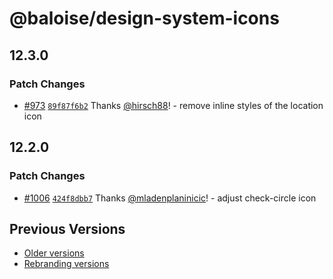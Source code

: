# @baloise/design-system-icons

## 12.3.0

### Patch Changes

- [#973](https://github.com/baloise-incubator/design-system/pull/973) [`89f87f6b2`](https://github.com/baloise-incubator/design-system/commit/89f87f6b2e2030558b284d94ced1f1d4d602becc) Thanks [@hirsch88](https://github.com/hirsch88)! - remove inline styles of the location icon

## 12.2.0

### Patch Changes

- [#1006](https://github.com/baloise-incubator/design-system/pull/1006) [`424f8dbb7`](https://github.com/baloise-incubator/design-system/commit/424f8dbb73be578684e085d35bec4c7774bb8dba) Thanks [@mladenplaninicic](https://github.com/mladenplaninicic)! - adjust check-circle icon

## Previous Versions

- [Older versions](https://github.com/baloise-incubator/design-system/blob/next/CHANGELOG_v12.md)
- [Rebranding versions](https://github.com/baloise-incubator/design-system/blob/next/CHANGELOG_NEXT.md)

